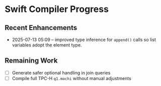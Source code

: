 # Swift Compiler Progress

## Recent Enhancements
- 2025-07-13 05:09 – improved type inference for `append()` calls so list variables adopt the element type.

## Remaining Work
- [ ] Generate safer optional handling in join queries
- [ ] Compile full TPC-H `q1.mochi` without manual adjustments
